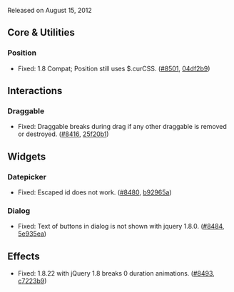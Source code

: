 <script>{
	"title": "jQuery UI 1.8.23 Changelog"
}</script>

Released on August 15, 2012

## Core &amp; Utilities

### Position

* Fixed: 1.8 Compat; Position still uses $.curCSS. ([#8501](https://bugs.jqueryui.com/ticket/8501), [04df2b9](https://github.com/jquery/jquery-ui/commit/04df2b95421bc6c440b4205d88c6a56e84fdee30))

## Interactions

### Draggable

* Fixed: Draggable breaks during drag if any other draggable is removed or destroyed. ([#8416](https://bugs.jqueryui.com/ticket/8416), [25f20b1](https://github.com/jquery/jquery-ui/commit/25f20b18bd43dd4259b64e016d397ba45f5c6934))

## Widgets

### Datepicker

* Fixed: Escaped id does not work. ([#8480](https://bugs.jqueryui.com/ticket/8480), [b92965a](https://github.com/jquery/jquery-ui/commit/b92965a78121534c113b1d717a75cee728548520))

### Dialog

* Fixed: Text of buttons in dialog is not shown with jquery 1.8.0. ([#8484](https://bugs.jqueryui.com/ticket/8484), [5e935ea](https://github.com/jquery/jquery-ui/commit/5e935ead9fbfb0ab368a9828a4d4b8d17eb38d5c))

## Effects

* Fixed: 1.8.22 with jQuery 1.8 breaks 0 duration animations. ([#8493](https://bugs.jqueryui.com/ticket/8493), [c7223b9](https://github.com/jquery/jquery-ui/commit/c7223b952d662cd2f0f0886705ffcd1931620fe2))
